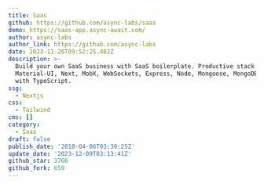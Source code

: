 ```yaml
---
title: Saas
github: https://github.com/async-labs/saas
demo: https://saas-app.async-await.com/
author: async-labs
author_link: https://github.com/async-labs
date: 2023-11-26T09:52:25.482Z
description: >-
  Build your own SaaS business with SaaS boilerplate. Productive stack: React,
  Material-UI, Next, MobX, WebSockets, Express, Node, Mongoose, MongoDB. Written
  with TypeScript.
ssg:
  - Nextjs
css:
  - Tailwind
cms: []
category:
  - Saas
draft: false
publish_date: '2018-04-06T03:39:25Z'
update_date: '2023-12-09T03:13:41Z'
github_star: 3766
github_fork: 659
---
```

